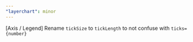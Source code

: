 ```yaml
---
"layerchart": minor
---
```


[Axis / Legend] Rename `tickSize` to `tickLength` to not confuse with `ticks={number}`
